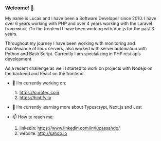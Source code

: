 ### Welcome! 👋

My name is Lucas and I have been a Software Developer since 2010. I have over 6 years working with PHP and over 4 years working with the Laravel framework. On the frontend I have been working with Vue.js for the past 3 years.

Throughout my journey I have been working with monitoring and maintenance of linux servers, also worked with server automation with Python and Bash Script. Currently I am specializing in PHP rest apis development.

As a recent challenge as well I started to work on projects with Nodejs on the backend and React on the frontend.

- 🔭 I’m currently working on: 
    1. https://curotec.com
    2. https://hintify.io
- 🌱 I’m currently learning more about Typescrypt, Next.js and Jest

- 📫 How to reach me: 
    1. linkedin: https://www.linkedin.com/in/lucassahdo/
    2. website: http://sahdo.io
